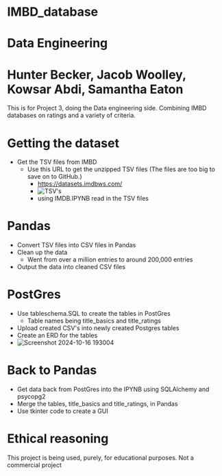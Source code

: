 # IMBD_database
# Data Engineering
# Hunter Becker, Jacob Woolley, Kowsar Abdi, Samantha Eaton
This is for Project 3, doing the Data engineering side. Combining IMBD databases on ratings and a variety of criteria.
# Getting the dataset
  - Get the TSV files from IMBD
      - Use this URL to get the unzipped TSV files (The files are too big to save on to GitHub.)
          - https://datasets.imdbws.com/
          - ![TSV's](https://github.com/user-attachments/assets/e82d2dfd-2b00-4d02-b2c6-880bb1e08336)
          - using IMDB.IPYNB read in the TSV files
# Pandas
  - Convert TSV files into CSV files in Pandas
  - Clean up the data
    - Went from over a million entries to around 200,000 entries
  - Output the data into cleaned CSV files
# PostGres
  - Use tableschema.SQL to create the tables in PostGres
    - Table names being title_basics and title_ratings
  - Upload created CSV's into newly created Postgres tables
  - Create an ERD for the tables
  - ![Screenshot 2024-10-16 193004](https://github.com/user-attachments/assets/ffd747db-46f6-4221-8c16-7471e837e4d0)

# Back to Pandas
  - Get data back from PostGres into the IPYNB using SQLAlchemy and psycopg2
  - Merge the tables, title_basics and title_ratings, in Pandas
  - Use tkinter code to create a GUI

# Ethical reasoning
This project is being used, purely, for educational purposes.
Not a commercial project
